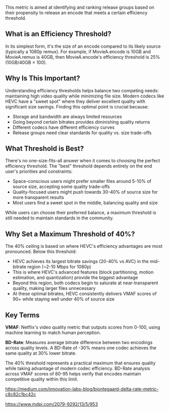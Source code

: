 This metric is aimed at identifying and ranking release groups based on their propensity to release an encode that meets a certain efficiency threshold.

## What is an Efficiency Threshold?

In its simplest form, it's the size of an encode compared to its likely source (typically a 1080p remux). For example, if MovieA.encode is 10GB and MovieA.remux is 40GB, then MovieA.encode's efficiency threshold is 25% (10GB/40GB × 100).

## Why Is This Important?

Understanding efficiency thresholds helps balance two competing needs: maintaining high video quality while minimizing file size. Modern codecs like HEVC have a "sweet spot" where they deliver excellent quality with significant size savings. Finding this optimal point is crucial because:

- Storage and bandwidth are always limited resources
- Going beyond certain bitrates provides diminishing quality returns
- Different codecs have different efficiency curves
- Release groups need clear standards for quality vs. size trade-offs

## What Threshold is Best?

There's no one-size-fits-all answer when it comes to choosing the perfect efficiency threshold. The "best" threshold depends entirely on the end user's priorities and constraints:

- Space-conscious users might prefer smaller files around 5-10% of source size, accepting some quality trade-offs
- Quality-focused users might push towards 30-40% of source size for more transparent results
- Most users find a sweet spot in the middle, balancing quality and size

While users can choose their preferred balance, a maximum threshold is still needed to maintain standards in the community.

## Why Set a Maximum Threshold of 40%?

The 40% ceiling is based on where HEVC's efficiency advantages are most pronounced. Below this threshold:

- HEVC achieves its largest bitrate savings (20-40% vs AVC) in the mid-bitrate region (~2-10 Mbps for 1080p)
- This is where HEVC's advanced features (block partitioning, motion estimation, and quantization) provide the biggest advantage
- Beyond this region, both codecs begin to saturate at near-transparent quality, making larger files unnecessary
- At these optimal bitrates, HEVC consistently delivers VMAF scores of 90+ while staying well under 40% of source size

## Key Terms

**VMAF**: Netflix's video quality metric that outputs scores from 0-100, using machine learning to match human perception.

**BD-Rate**: Measures average bitrate difference between two encodings across quality levels. A BD-Rate of -30% means one codec achieves the same quality at 30% lower bitrate.

The 40% threshold represents a practical maximum that ensures quality while taking advantage of modern codec efficiency. BD-Rate analysis across VMAF scores of 80-95 helps verify that encodes maintain competitive quality within this limit.


https://medium.com/innovation-labs-blog/bjontegaard-delta-rate-metric-c8c82c1bc42c

https://www.mdpi.com/2079-9292/13/5/953
